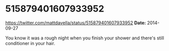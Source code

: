 # 515879401607933952
https://twitter.com/mattdavella/status/515879401607933952
**Date:** 2014-09-27

You know it was a rough night when you finish your shower and there's still conditioner in your hair.
